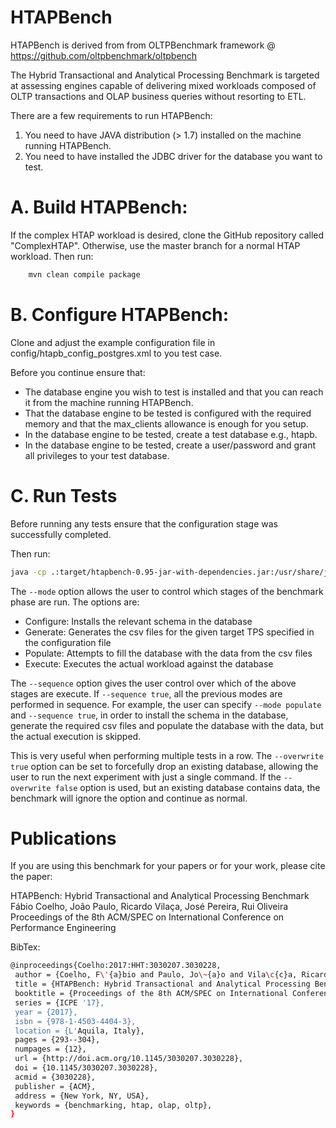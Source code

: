 # HTAPBench

HTAPBench is derived from from OLTPBenchmark framework @ https://github.com/oltpbenchmark/oltpbench

The Hybrid Transactional and Analytical Processing Benchmark is targeted at assessing engines capable of delivering mixed workloads composed of OLTP transactions and OLAP business queries without resorting to ETL.

There are a few requirements to run HTAPBench:
1. You need to have JAVA distribution (> 1.7) installed on the machine running HTAPBench.
2. You need to have installed the JDBC driver for the database you want to test.

# A. Build HTAPBench:

If the complex HTAP workload is desired, clone the GitHub repository called "ComplexHTAP". Otherwise, use the master branch for a normal HTAP workload. Then run:

```bash
	mvn clean compile package
```

# B. Configure HTAPBench:
Clone and adjust the example configuration file in config/htapb_config_postgres.xml to you test case.

Before you continue ensure that:
- The database engine you wish to test is installed and that you can reach it from the machine running HTAPBench.
- That the database engine to be tested is configured with the required memory and that the max_clients allowance is enough for you setup.
- In the database engine to be tested, create a test database e.g., htapb.
- In the database engine to be tested, create a user/password and grant all privileges to your test database.

# C. Run Tests
Before running any tests ensure that the configuration stage was successfully completed. 

Then run:
```bash
java -cp .:target/htapbench-0.95-jar-with-dependencies.jar:/usr/share/java/mysql-connector-java-8.0.15.jar pt.haslab.htapbench.core.HTAPBench -b htapb -c config/htapb_config_mysql.xml --mode execute --workload htap --sequence true --strategy fixed
```

The `--mode` option allows the user to control which stages of the benchmark phase are run. The options are:
* Configure: Installs the relevant schema in the database
* Generate: Generates the csv files for the given target TPS specified in the configuration file
* Populate: Attempts to fill the database with the data from the csv files
* Execute: Executes the actual workload against the database

The `--sequence` option gives the user control over which of the above stages are execute. If `--sequence true`, all the previous modes are performed in sequence. For example, the user can specify `--mode populate` and `--sequence true`, in order to install the schema in the database, generate the required csv files and populate the database with the data, but the actual execution is skipped. 

This is very useful when performing multiple tests in a row. The `--overwrite true` option can be set to forcefully drop an existing database, allowing the user to run the next experiment with just a single command. If the `--overwrite false` option is used, but an existing database contains data, the benchmark will ignore the option and continue as normal.

# Publications
If you are using this benchmark for your papers or for your work, please cite the paper:

HTAPBench: Hybrid Transactional and Analytical Processing Benchmark 
Fábio Coelho, João Paulo, Ricardo Vilaça, José Pereira, Rui Oliveira
Proceedings of the 8th ACM/SPEC on International Conference on Performance Engineering

BibTex:
```bash
@inproceedings{Coelho:2017:HHT:3030207.3030228,
 author = {Coelho, F\'{a}bio and Paulo, Jo\~{a}o and Vila\c{c}a, Ricardo and Pereira, Jos{\'e} and Oliveira, Rui},
 title = {HTAPBench: Hybrid Transactional and Analytical Processing Benchmark},
 booktitle = {Proceedings of the 8th ACM/SPEC on International Conference on Performance Engineering},
 series = {ICPE '17},
 year = {2017},
 isbn = {978-1-4503-4404-3},
 location = {L'Aquila, Italy},
 pages = {293--304},
 numpages = {12},
 url = {http://doi.acm.org/10.1145/3030207.3030228},
 doi = {10.1145/3030207.3030228},
 acmid = {3030228},
 publisher = {ACM},
 address = {New York, NY, USA},
 keywords = {benchmarking, htap, olap, oltp},
} 
```



